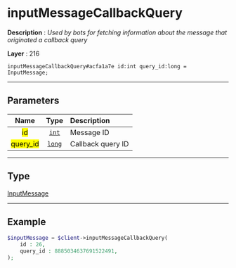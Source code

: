 # inputMessageCallbackQuery

**Description** : *Used by bots for fetching information about the message that originated a callback query*

**Layer** : 216

```tl
inputMessageCallbackQuery#acfa1a7e id:int query_id:long = InputMessage;
```

---

## Parameters

| Name | Type | Description |
| :---: | :---: | :--- |
| <mark>id</mark> | [`int`](type/int) | Message ID |
| <mark>query_id</mark> | [`long`](type/long) | Callback query ID |

---

## Type

[InputMessage](type/InputMessage)

---

## Example

```php
$inputMessage = $client->inputMessageCallbackQuery(
	id : 26,
	query_id : 8885034637691522491,
);
```
